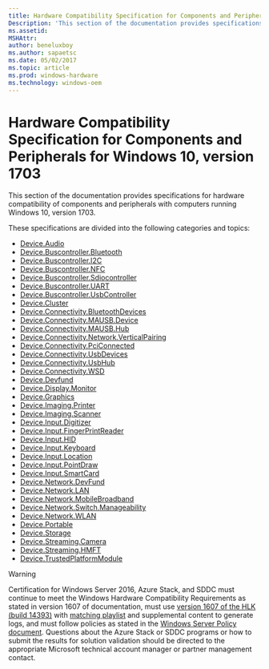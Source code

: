```yaml
---
title: Hardware Compatibility Specification for Components and Peripherals for Windows 10, version 1703
Description: 'This section of the documentation provides specifications for hardware compatibility of components and peripherals with computers running Windows 10, version 1703.'
ms.assetid: 
MSHAttr: 
author: beneluxboy
ms.author: sapaetsc
ms.date: 05/02/2017
ms.topic: article
ms.prod: windows-hardware
ms.technology: windows-oem
---
```


# Hardware Compatibility Specification for Components and Peripherals for Windows 10, version 1703

This section of the documentation provides specifications for hardware compatibility of components and peripherals with computers running Windows 10, version 1703.

These specifications are divided into the following categories and topics:

- [Device.Audio](device-audio.md)
- [Device.Buscontroller.Bluetooth](device-buscontroller-bluetooth.md)
- [Device.Buscontroller.I2C](device-buscontroller-i2c.md)
- [Device.Buscontroller.NFC](device-buscontroller-nfc.md)
- [Device.Buscontroller.Sdiocontroller](device-buscontroller-sdiocontroller.md)
- [Device.Buscontroller.UART](device-buscontroller-uart.md)
- [Device.Buscontroller.UsbController](device-buscontroller-usbcontroller.md)
- [Device.Cluster](device-cluster.md)
- [Device.Connectivity.BluetoothDevices](device-connectivity-bluetoothdevices.md)
- [Device.Connectivity.MAUSB.Device](device-connectivity-mausb-device.md)
- [Device.Connectivity.MAUSB.Hub](device-connectivity-mausb-hub.md)
- [Device.Connectivity.Network.VerticalPairing](device-connectivity-network-verticalpairing.md)
- [Device.Connectivity.PciConnected](device-connectivity-pciconnected.md)
- [Device.Connectivity.UsbDevices](device-connectivity-usbdevices.md)
- [Device.Connectivity.UsbHub](device-connectivity-usbhub.md)
- [Device.Connectivity.WSD](device-connectivity-wsd.md)
- [Device.Devfund](device-devfund.md)
- [Device.Display.Monitor](device-display-monitor.md)
- [Device.Graphics](device-graphics.md)
- [Device.Imaging.Printer](device-imaging-printer.md)
- [Device.Imaging.Scanner](device-imaging-scanner.md)
- [Device.Input.Digitizer](device-input-digitizer.md)
- [Device.Input.FingerPrintReader](device-input-fingerprintreader.md)
- [Device.Input.HID](device-input-hid.md)
- [Device.Input.Keyboard](device-input-keyboard.md)
- [Device.Input.Location](device-input-location.md)
- [Device.Input.PointDraw](device-input-pointdraw.md)
- [Device.Input.SmartCard](device-input-smartcard.md)
- [Device.Network.DevFund](device-network-devfund.md)
- [Device.Network.LAN](device-network-lan.md)
- [Device.Network.MobileBroadband](device-network-mobilebroadband.md)
- [Device.Network.Switch.Manageability](device-network-switch-manageability.md)
- [Device.Network.WLAN](device-network-wlan.md)
- [Device.Portable](device-portable.md)
- [Device.Storage](device-storage.md)
- [Device.Streaming.Camera](device-streaming-camera.md)
- [Device.Streaming.HMFT](device-streaming-hmft.md)
- [Device.TrustedPlatformModule](device-trustedplatformmodule.md)

> [!WARNING]
> Certification for Windows Server 2016, Azure Stack, and SDDC must continue to meet the Windows Hardware Compatibility Requirements as stated in version 1607 of documentation, must use [version 1607 of the HLK (build 14393)](https://go.microsoft.com/fwlink/p/?LinkID=404112) with [matching playlist](http://aka.ms/hlkplaylist) and supplemental content to generate logs, and must follow policies as stated in the [Windows Server Policy document](https://go.microsoft.com/fwlink/p/?linkid=834831). Questions about the Azure Stack or SDDC programs or how to submit the results for solution validation should be directed to the appropriate Microsoft technical account manager or partner management contact.
